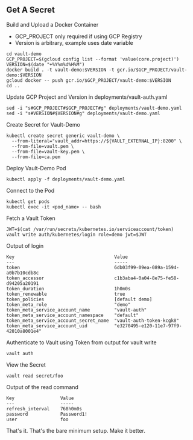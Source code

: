 ## Get A Secret
Build and Upload a Docker Container
 - GCP_PROJECT only required if using GCP Registry
 - Version is arbitrary, example uses date variable
```
cd vault-demo
GCP_PROJECT=$(gcloud config list --format 'value(core.project)')
VERSION=$(date "+%Y%m%d%H%M")
docker build . -t vault-demo:$VERSION -t gcr.io/$GCP_PROJECT/vault-demo:$VERSION
gcloud docker -- push gcr.io/$GCP_PROJECT/vault-demo:$VERSION
cd ..
```
Update GCP Project and Version in deployments/vault-auth.yaml
```
sed -i "s#GCP_PROJECT#$GCP_PROJECT#g" deployments/vault-demo.yaml
sed -i "s#VERSION#$VERSION#g" deployments/vault-demo.yaml
```
Create Secret for Vault-Demo
```
kubectl create secret generic vault-demo \
  --from-literal="vault_addr=https://${VAULT_EXTERNAL_IP}:8200" \
  --from-file=vault.pem \
  --from-file=vault-key.pem \
  --from-file=ca.pem
```
Deploy Vault-Demo Pod
```
kubectl apply -f deployments/vault-demo.yaml
```
Connect to the Pod
```
kubectl get pods
kubectl exec -it <pod_name> -- bash
```
Fetch a Vault Token
```
JWT=$(cat /var/run/secrets/kubernetes.io/serviceaccount/token)
vault write auth/kubernetes/login role=demo jwt=$JWT
```
Output of login
```
Key                                   	Value
---                                   	-----
token                                 	6db03f99-09ea-089a-1594-a0b7b10cdb8c
token_accessor                        	c1b3aba4-0a04-8e75-fe58-d94205a20191
token_duration                        	1h0m0s
token_renewable                       	true
token_policies                        	[default demo]
token_meta_role                       	"demo"
token_meta_service_account_name       	"vault-auth"
token_meta_service_account_namespace  	"default"
token_meta_service_account_secret_name	"vault-auth-token-kcgk8"
token_meta_service_account_uid        	"e3270495-e120-11e7-97f9-42010a8001e4"
```
Authenticate to Vault using Token from output for vault write
```
vault auth
```
View the Secret
```
vault read secret/foo
```
Output of the read command
```
Key             	Value
---             	-----
refresh_interval	768h0m0s
password        	Password1!
user            	foo
```

That's it.  That's the bare minimum setup.  Make it better.

